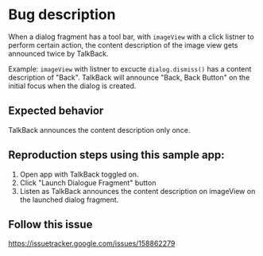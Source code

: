 # Bug description
When a dialog fragment has a tool bar, with `imageView` with a click listner to perform certain action, the content description of the image view gets announced twice by TalkBack.

Example: `imageView` with listner to excucte `dialog.dismiss()` has a content description of "Back". TalkBack will announce "Back, Back Button" on the initial focus when the dialog is created.

## Expected behavior
TalkBack announces the content description only once.


## Reproduction steps using this sample app:
1. Open app with TalkBack toggled on.
2. Click "Launch Dialogue Fragment" button
3. Listen as TalkBack announces the content description on imageView on the launched dialog fragment.

## Follow this issue
https://issuetracker.google.com/issues/158862279
